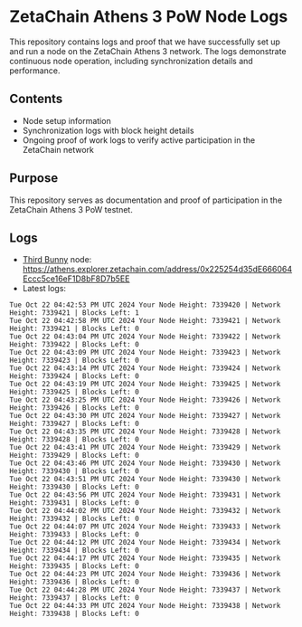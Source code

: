 # ZetaChain Athens 3 PoW Node Logs
This repository contains logs and proof that we have successfully set up and run a node on the ZetaChain Athens 3 network. The logs demonstrate continuous node operation, including synchronization details and performance.

## Contents
- Node setup information
- Synchronization logs with block height details
- Ongoing proof of work logs to verify active participation in the ZetaChain network

## Purpose
This repository serves as documentation and proof of participation in the ZetaChain Athens 3 PoW testnet.

## Logs

- [Third Bunny](https://thirdbunny.xyz/) node: https://athens.explorer.zetachain.com/address/0x225254d35dE666064Eccc5ce16eF1D8bF8D7b5EE
- Latest logs:
```
Tue Oct 22 04:42:53 PM UTC 2024 Your Node Height: 7339420 | Network Height: 7339421 | Blocks Left: 1
Tue Oct 22 04:42:58 PM UTC 2024 Your Node Height: 7339421 | Network Height: 7339421 | Blocks Left: 0
Tue Oct 22 04:43:04 PM UTC 2024 Your Node Height: 7339422 | Network Height: 7339422 | Blocks Left: 0
Tue Oct 22 04:43:09 PM UTC 2024 Your Node Height: 7339423 | Network Height: 7339423 | Blocks Left: 0
Tue Oct 22 04:43:14 PM UTC 2024 Your Node Height: 7339424 | Network Height: 7339424 | Blocks Left: 0
Tue Oct 22 04:43:19 PM UTC 2024 Your Node Height: 7339425 | Network Height: 7339425 | Blocks Left: 0
Tue Oct 22 04:43:25 PM UTC 2024 Your Node Height: 7339426 | Network Height: 7339426 | Blocks Left: 0
Tue Oct 22 04:43:30 PM UTC 2024 Your Node Height: 7339427 | Network Height: 7339427 | Blocks Left: 0
Tue Oct 22 04:43:35 PM UTC 2024 Your Node Height: 7339428 | Network Height: 7339428 | Blocks Left: 0
Tue Oct 22 04:43:41 PM UTC 2024 Your Node Height: 7339429 | Network Height: 7339429 | Blocks Left: 0
Tue Oct 22 04:43:46 PM UTC 2024 Your Node Height: 7339430 | Network Height: 7339430 | Blocks Left: 0
Tue Oct 22 04:43:51 PM UTC 2024 Your Node Height: 7339430 | Network Height: 7339430 | Blocks Left: 0
Tue Oct 22 04:43:56 PM UTC 2024 Your Node Height: 7339431 | Network Height: 7339431 | Blocks Left: 0
Tue Oct 22 04:44:02 PM UTC 2024 Your Node Height: 7339432 | Network Height: 7339432 | Blocks Left: 0
Tue Oct 22 04:44:07 PM UTC 2024 Your Node Height: 7339433 | Network Height: 7339433 | Blocks Left: 0
Tue Oct 22 04:44:12 PM UTC 2024 Your Node Height: 7339434 | Network Height: 7339434 | Blocks Left: 0
Tue Oct 22 04:44:17 PM UTC 2024 Your Node Height: 7339435 | Network Height: 7339435 | Blocks Left: 0
Tue Oct 22 04:44:23 PM UTC 2024 Your Node Height: 7339436 | Network Height: 7339436 | Blocks Left: 0
Tue Oct 22 04:44:28 PM UTC 2024 Your Node Height: 7339437 | Network Height: 7339437 | Blocks Left: 0
Tue Oct 22 04:44:33 PM UTC 2024 Your Node Height: 7339438 | Network Height: 7339438 | Blocks Left: 0
```
